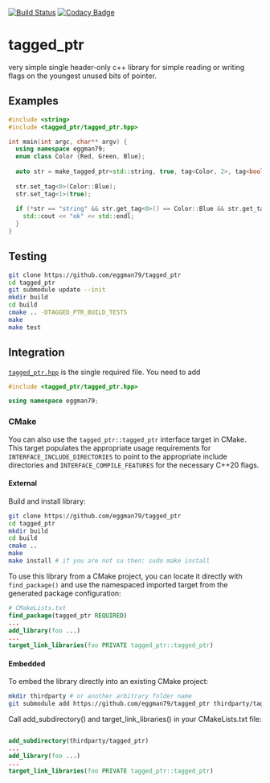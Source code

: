 [![Build Status](https://travis-ci.com/eggman79/tagged_ptr.svg?branch=main)](https://app.travis-ci.com/github/eggman79/tagged_ptr)
[![Codacy Badge](https://app.codacy.com/project/badge/Grade/d1942e0dcae448959c9a7bc0da909d26)](https://www.codacy.com/gh/eggman79/tagged_ptr/dashboard?utm_source=github.com&amp;utm_medium=referral&amp;utm_content=eggman79/tagged_ptr&amp;utm_campaign=Badge_Grade)
# tagged_ptr
very simple single header-only c++ library for simple reading or writing flags on the youngest unused bits of pointer.

## Examples
```C++
#include <string>
#include <tagged_ptr/tagged_ptr.hpp>

int main(int argc, char** argv) {
  using namespace eggman79;
  enum class Color {Red, Green, Blue};
  
  auto str = make_tagged_ptr<std::string, true, tag<Color, 2>, tag<bool, 1>>("string");
  
  str.set_tag<0>(Color::Blue);
  str.set_tag<1>(true);
  
  if (*str == "string" && str.get_tag<0>() == Color::Blue && str.get_tag<1>()) {
    std::cout << "ok" << std::endl;
  }
}
```
## Testing
```bash
git clone https://github.com/eggman79/tagged_ptr
cd tagged_ptr
git submodule update --init
mkdir build
cd build
cmake .. -DTAGGED_PTR_BUILD_TESTS
make
make test
```

## Integration

[`tagged_ptr.hpp`](https://github.com/eggman79/tagged_ptr/blob/main/include/tagged_ptr/tagged_ptr.hpp) is the single required file. You need to add

```cpp
#include <tagged_ptr/tagged_ptr.hpp>

using namespace eggman79;
```

### CMake

You can also use the `tagged_ptr::tagged_ptr` interface target in CMake.  This target populates the appropriate usage requirements for `INTERFACE_INCLUDE_DIRECTORIES` to point to the appropriate include directories and `INTERFACE_COMPILE_FEATURES` for the necessary C++20 flags.

#### External
Build and install library:

```bash
git clone https://github.com/eggman79/tagged_ptr
cd tagged_ptr
mkdir build
cd build
cmake ..
make 
make install # if you are not su then: sudo make install
```

To use this library from a CMake project, you can locate it directly with `find_package()` and use the namespaced imported target from the generated package configuration:

```cmake
# CMakeLists.txt
find_package(tagged_ptr REQUIRED)
...
add_library(foo ...)
...
target_link_libraries(foo PRIVATE tagged_ptr::tagged_ptr)
```


#### Embedded

To embed the library directly into an existing CMake project:

```bash
mkdir thirdparty # or another arbitrary folder name
git submodule add https://github.com/eggman79/tagged_ptr thirdparty/tagged_ptr

```
Call add_subdirectory() and target_link_libraries() in your CMakeLists.txt file:

```cmake

add_subdirectory(thirdparty/tagged_ptr)
...
add_library(foo ...)
...
target_link_libraries(foo PRIVATE tagged_ptr::tagged_ptr)
```

